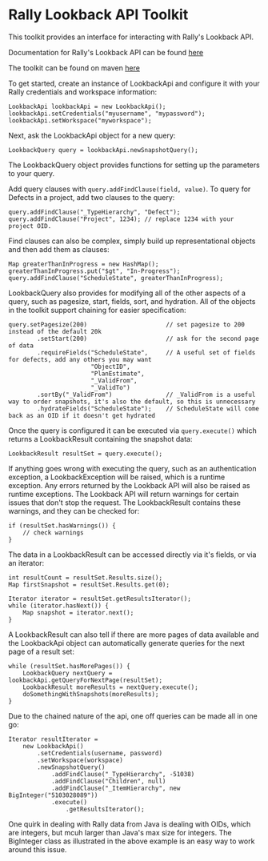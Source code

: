 # Rally Lookback API Toolkit #

This toolkit provides an interface for interacting with Rally's Lookback API.

Documentation for Rally's Lookback API can be found [here](https://rally1.rallydev.com/analytics/doc)

The toolkit can be found on maven [here]()

To get started, create an instance of LookbackApi and configure it with your Rally credentials and workspace information:

    LookbackApi lookbackApi = new LookbackApi();
    lookbackApi.setCredentials("myusername", "mypassword");
    lookbackApi.setWorkspace("myworkspace");

Next, ask the LookbackApi object for a new query:

    LookbackQuery query = lookbackApi.newSnapshotQuery();

The LookbackQuery object provides functions for setting up the parameters to your query.

Add query clauses with `query.addFindClause(field, value)`. To query for Defects in a project, add two clauses to the query:

    query.addFindClause("_TypeHierarchy", "Defect");
    query.addFindClause("Project", 1234); // replace 1234 with your project OID.

Find clauses can also be complex, simply build up representational objects and then add them as clauses:

    Map greaterThanInProgress = new HashMap();
    greaterThanInProgress.put("$gt", "In-Progress");
    query.addFindClause("ScheduleState", greaterThanInProgress);

LookbackQuery also provides for modifying all of the other aspects of a query, such as pagesize, start, fields, sort, and hydration.
All of the objects in the toolkit support chaining for easier specification:

    query.setPagesize(200)                      // set pagesize to 200 instead of the default 20k
            .setStart(200)                      // ask for the second page of data
            .requireFields("ScheduleState",     // A useful set of fields for defects, add any others you may want
                           "ObjectID",
                           "PlanEstimate",
                           "_ValidFrom",
                           "_ValidTo")
            .sortBy("_ValidFrom")               // _ValidFrom is a useful way to order snapshots, it's also the default, so this is unnecessary
            .hydrateFields("ScheduleState");    // ScheduleState will come back as an OID if it doesn't get hydrated



Once the query is configured it can be executed via `query.execute()` which returns a LookbackResult containing the snapshot data:

    LookbackResult resultSet = query.execute();

If anything goes wrong with executing the query, such as an authentication exception, a LookbackException will be raised, which is a runtime exception.
Any errors returned by the Lookback API will also be raised as runtime exceptions.
The Lookback API will return warnings for certain issues that don't stop the request. The LookbackResult contains these warnings, and they can be checked for:

    if (resultSet.hasWarnings()) {
        // check warnings
    }

The data in a LookbackResult can be accessed directly via it's fields, or via an iterator:

    int resultCount = resultSet.Results.size();
    Map firstSnapshot = resultSet.Results.get(0);

    Iterator iterator = resultSet.getResultsIterator();
    while (iterator.hasNext()) {
        Map snapshot = iterator.next();
    }

A LookbackResult can also tell if there are more pages of data available and the LookbackApi object can automatically generate queries for the next page of a result set:

    while (resultSet.hasMorePages()) {
        LookbackQuery nextQuery = lookbackApi.getQueryForNextPage(resultSet);
        LookbackResult moreResults = nextQuery.execute();
        doSomethingWithSnapshots(moreResults);
    }

Due to the chained nature of the api, one off queries can be made all in one go:

    Iterator resultIterator =
        new LookbackApi()
            .setCredentials(username, password)
            .setWorkspace(workspace)
            .newSnapshotQuery()
                .addFindClause("_TypeHierarchy", -51038)
                .addFindClause("Children", null)
                .addFindClause("_ItemHierarchy", new BigInteger("5103028089"))
                .execute()
                    .getResultsIterator();

One quirk in dealing with Rally data from Java is dealing with OIDs, which are integers, but mcuh larger than Java's max size for integers.
The BigInteger class as illustrated in the above example is an easy way to work around this issue.
